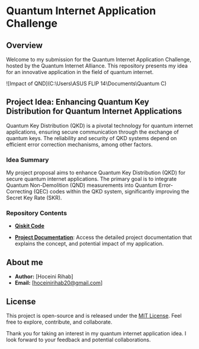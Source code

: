# Quantum Internet Application Challenge 

## Overview

Welcome to my submission for the Quantum Internet Application Challenge, hosted by the Quantum Internet Alliance. This repository presents my idea for an innovative application in the field of quantum internet.

![Impact of QND](C:\Users\ASUS FLIP 14\Documents\Quantum C)

## Project Idea: Enhancing Quantum Key Distribution for Quantum Internet Applications

Quantum Key Distribution (QKD) is a pivotal technology for quantum internet applications, ensuring secure communication through the exchange of quantum keys. The reliability and security of QKD systems depend on efficient error correction mechanisms, among other factors.


### Idea Summary

My project proposal aims to enhance Quantum Key Distribution (QKD) for secure quantum internet applications. The primary goal is to integrate Quantum Non-Demolition (QND) measurements into Quantum Error-Correcting (QEC) codes within the QKD system, significantly improving the Secret Key Rate (SKR). 

### Repository Contents

- [**Qiskit Code**](link-to-your-Qiskit-code)

- [**Project Documentation**](link-to-your-documentation): Access the detailed project documentation that explains the concept, and potential impact of my application.

## About me

- **Author:** [Hoceini Rihab]
- **Email:** [hoceinirihab20@gmail.com]

## License

This project is open-source and is released under the [MIT License](link-to-your-license-file). Feel free to explore, contribute, and collaborate.

Thank you for taking an interest in my quantum internet application idea. I look forward to your feedback and potential collaborations.

